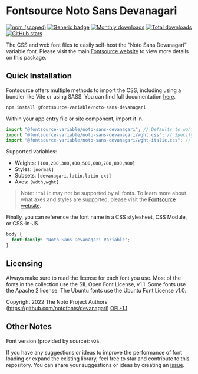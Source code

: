 # Fontsource Noto Sans Devanagari

[![npm (scoped)](https://img.shields.io/npm/v/@fontsource-variable/noto-sans-devanagari?color=brightgreen)](https://www.npmjs.com/package/@fontsource-variable/noto-sans-devanagari) [![Generic badge](https://img.shields.io/badge/fontsource-passing-brightgreen)](https://github.com/fontsource/fontsource) [![Monthly downloads](https://badgen.net/npm/dm/@fontsource-variable/noto-sans-devanagari)](https://github.com/fontsource/fontsource) [![Total downloads](https://badgen.net/npm/dt/@fontsource-variable/noto-sans-devanagari)](https://github.com/fontsource/fontsource) [![GitHub stars](https://img.shields.io/github/stars/fontsource/fontsource.svg?style=social&label=Star)](https://github.com/fontsource/fontsource/stargazers)

The CSS and web font files to easily self-host the “Noto Sans Devanagari” variable font. Please visit the main [Fontsource website](https://fontsource.org/fonts/noto-sans-devanagari) to view more details on this package.

## Quick Installation

Fontsource offers multiple methods to import the CSS, including using a bundler like Vite or using SASS. You can find full documentation [here](https://fontsource.org/docs/getting-started/introduction).

```javascript
npm install @fontsource-variable/noto-sans-devanagari
```

Within your app entry file or site component, import it in.

```javascript
import "@fontsource-variable/noto-sans-devanagari"; // Defaults to wght axis
import "@fontsource-variable/noto-sans-devanagari/wght.css"; // Specify axis
import "@fontsource-variable/noto-sans-devanagari/wght-italic.css"; // Specify axis and style
```

Supported variables:
- Weights: `[100,200,300,400,500,600,700,800,900]`
- Styles: `[normal]`
- Subsets: `[devanagari,latin,latin-ext]`
- Axes: `[wdth,wght]`

> Note: `italic` may not be supported by all fonts. To learn more about what axes and styles are supported, please visit the [Fontsource website](https://fontsource.org/fonts/noto-sans-devanagari).

Finally, you can reference the font name in a CSS stylesheet, CSS Module, or CSS-in-JS.

```css
body {
  font-family: "Noto Sans Devanagari Variable";
}
```

## Licensing
Always make sure to read the license for each font you use. Most of the fonts in the collection use the SIL Open Font License, v1.1. Some fonts use the Apache 2 license. The Ubuntu fonts use the Ubuntu Font License v1.0.

Copyright 2022 The Noto Project Authors (https://github.com/notofonts/devanagari)
[OFL-1.1](http://scripts.sil.org/OFL)

## Other Notes
Font version (provided by source): `v26`.

If you have any suggestions or ideas to improve the performance of font loading or expand the existing library, feel free to star and contribute to this repository. You can share your suggestions or ideas by creating an [issue](https://github.com/fontsource/fontsource/issues).